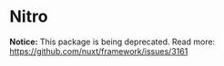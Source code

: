 # Nitro

**Notice:** This package is being deprecated. Read more: <https://github.com/nuxt/framework/issues/3161>

